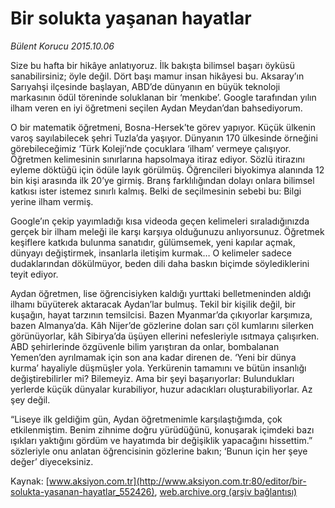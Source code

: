 # Bir solukta yaşanan hayatlar

*Bülent Korucu 2015.10.06*

<div class="pNewsDetailMainContent" itemprop="articleBody">
 <p>
  Size bu hafta bir hikâye anlatıyoruz. İlk bakışta bilimsel başarı öyküsü sanabilirsiniz; öyle değil. Dört başı mamur insan hikâyesi bu. Aksaray’ın Sarıyahşi ilçesinde başlayan, ABD’de dünyanın en büyük teknoloji markasının ödül töreninde soluklanan bir ‘menkıbe’. Google tarafından yılın ilham veren en iyi öğretmeni seçilen Aydan Meydan’dan bahsediyorum.
 </p>
 <p>
  O bir matematik öğretmeni, Bosna-Hersek’te görev yapıyor. Küçük ülkenin varoş sayılabilecek şehri Tuzla’da yaşıyor. Dünyanın 170 ülkesinde örneğini görebileceğimiz ‘Türk Koleji’nde çocuklara ‘ilham’ vermeye çalışıyor. Öğretmen kelimesinin sınırlarına hapsolmaya itiraz ediyor. Sözlü itirazını eyleme döktüğü için ödüle layık görülmüş. Öğrencileri biyokimya alanında 12 bin kişi arasında ilk 20’ye girmiş. Branş farklılığından dolayı onlara bilimsel katkısı ister istemez sınırlı kalmış. Belki de seçilmesinin sebebi bu: Bilgi yerine ilham vermiş.
 </p>
 <p>
  Google’ın çekip yayımladığı kısa videoda geçen kelimeleri sıraladığınızda gerçek bir ilham meleği ile karşı karşıya olduğunuzu anlıyorsunuz. Öğretmek keşiflere katkıda bulunma sanatıdır, gülümsemek, yeni kapılar açmak, dünyayı değiştirmek, insanlarla iletişim kurmak… O kelimeler sadece dudaklarından dökülmüyor, beden dili daha baskın biçimde söylediklerini teyit ediyor.
 </p>
 <p>
  Aydan öğretmen, lise öğrencisiyken kaldığı yurttaki belletmeninden aldığı ilhamı büyüterek aktaracak Aydan’lar bulmuş. Tekil bir kişilik değil, bir kuşağın, hayat tarzının temsilcisi. Bazen Myanmar’da çıkıyorlar karşımıza, bazen Almanya’da. Kâh Nijer’de gözlerine dolan sarı çöl kumlarını silerken görünüyorlar, kâh Sibirya’da üşüyen ellerini nefesleriyle ısıtmaya çalışırken. ABD şehirlerinde özgüvenle bilim yarıştıran da onlar, bombalanan Yemen’den ayrılmamak için son ana kadar direnen de. ‘Yeni bir dünya kurma’ hayaliyle düşmüşler yola. Yerkürenin tamamını ve bütün insanlığı değiştirebilirler mi? Bilemeyiz. Ama bir şeyi başarıyorlar: Bulundukları yerlerde küçük dünyalar kurabiliyor, huzur adacıkları oluşturabiliyorlar. Az şey değil.
 </p>
 <p>
  “Liseye ilk geldiğim gün, Aydan öğretmenimle karşılaştığımda, çok etkilenmiştim. Benim zihnime doğru yürüdüğünü, konuşarak içimdeki bazı ışıkları yaktığını gördüm ve hayatımda bir değişiklik yapacağını hissettim.” sözleriyle onu anlatan öğrencisinin gözlerine bakın; ‘Bunun için her şeye değer’ diyeceksiniz.
 </p>
</div>


Kaynak: [www.aksiyon.com.tr](http://www.aksiyon.com.tr:80/editor/bir-solukta-yasanan-hayatlar_552426), [web.archive.org (arşiv bağlantısı)](http://web.archive.org/web/20151009024428/http://www.aksiyon.com.tr:80/editor/bir-solukta-yasanan-hayatlar_552426)

